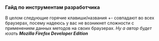 ### Гайд по инструментам разработчика

В целом следующие горячие клавиши/названия +- совпадают во всех браузерах, посему надеюсь у вас не возникнет сложности с применением данных методов на своих браузерах.
*Ну а автор будет юзать **Mozilla Firefox Developer Edition***